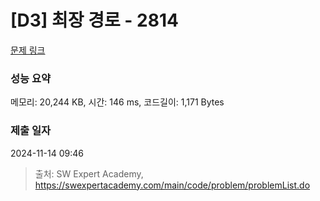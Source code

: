 # [D3] 최장 경로 - 2814 

[문제 링크](https://swexpertacademy.com/main/code/problem/problemDetail.do?contestProbId=AV7GOPPaAeMDFAXB) 

### 성능 요약

메모리: 20,244 KB, 시간: 146 ms, 코드길이: 1,171 Bytes

### 제출 일자

2024-11-14 09:46



> 출처: SW Expert Academy, https://swexpertacademy.com/main/code/problem/problemList.do